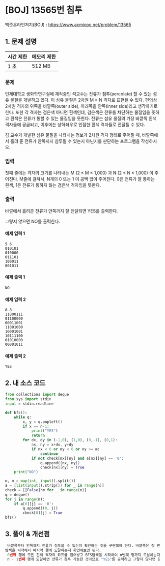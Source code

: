 # [BOJ] 13565번 침투

백준온라인저지(BOJ) :  https://www.acmicpc.net/problem/13565



## 1. 문제 설명

| 시간 제한 | 메모리 제한 | 
| :-------- | :---------- |
| 1 초      | 512 MB      | 

### 문제

인제대학교 생화학연구실에 재직중인 석교수는 전류가 침투(percolate) 할 수 있는 섬유 물질을 개발하고 있다. 이 섬유 물질은 2차원 M × N 격자로 표현될 수 있다. 편의상 2차원 격자의 위쪽을 바깥쪽(outer side), 아래쪽을 안쪽(inner side)라고 생각하기로 한다. 또한 각 격자는 검은색 아니면 흰색인데, 검은색은 전류를 차단하는 물질임을 뜻하고 흰색은 전류가 통할 수 있는 물질임을 뜻한다. 전류는 섬유 물질의 가장 바깥쪽 흰색 격자들에 공급되고, 이후에는 상하좌우로 인접한 흰색 격자들로 전달될 수 있다.

김 교수가 개발한 섬유 물질을 나타내는 정보가 2차원 격자 형태로 주어질 때, 바깥쪽에서 흘려 준 전류가 안쪽까지 침투될 수 있는지 아닌지를 판단하는 프로그램을 작성하시오.


### 입력

첫째 줄에는 격자의 크기를 나타내는  M (2 ≤ M ≤ 1,000) 과 N (2 ≤ N ≤ 1,000) 이 주어진다. M줄에 걸쳐서, N개의 0 또는 1 이 공백 없이 주어진다. 0은 전류가 잘 통하는 흰색, 1은 전류가 통하지 않는 검은색 격자임을 뜻한다.

### 출력

바깥에서 흘려준 전류가 안쪽까지 잘 전달되면 YES를 출력한다.

그렇지 않으면 NO를 출력한다.

#### 예제 입력 1

```
5 6
010101
010000
011101
100011
001011
```

#### 예제 출력 1

```
NO
```
#### 예제 입력 2

```
8 8
11000111
01100000
00011001
11001000
10001001
10111100
01010000
00001011
```

#### 예제 출력 2

```
YES
```



## 2. 내 소스 코드

```python
from collections import deque
from sys import stdin
input = stdin.readline

def bfs():
    while q:
        x, y = q.popleft()
        if x == n-1:
            print("YES")
            return
        for dx, dy in (-1,0), (1,0), (0,-1), (0,1):
            nx, ny = x+dx, y+dy
            if nx < 0 or ny < 0 or ny >= m:
                continue
            if not check[nx][ny] and a[nx][ny] == '0':
                q.append((nx, ny))
                check[nx][ny] = True
    print("NO")

n, m = map(int, input().split())
a = [list(input().strip()) for _ in range(n)]
check = [[False]*m for _ in range(n)]
q = deque()
for j in range(m):
    if a[0][j] == '0':
        q.append((0, j))
        check[0][j] = True
bfs()

```



## 3. 풀이 & 개선점

```python
 바깥쪽부터 안쪽까지 전류가 침투할 수 있는지 확인하는 것을 구현해야 한다. 바깥쪽은 첫 번째 행이며, 안쪽은 마지막 행이다. 첫 번째 행부터 BFS
탐색을 시작해서 마지막 행에 도달하는지 확인해보면 된다.
 0번째 행에 모든 흰색 격자의 좌표를 집어넣고 BFS탐색을 시작하여 n번째 행까지 도달하는지 확인한다. 차단물질로는 이동할 수 없다.
 n - 1번째 행에 도달하면 전류가 침투 가능한 것이므로 "YES"를 출력하고 그렇지 않다면 침투 불가능하므로 "NO"를 출력한다.
```